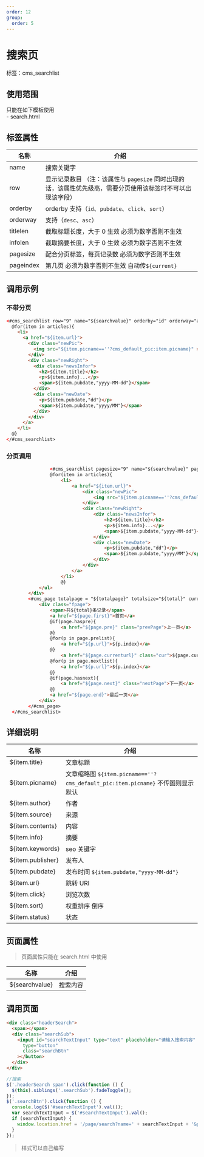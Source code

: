 ```yaml
---
order: 12
group:
  order: 5
---
```


# 搜索页

标签：cms_searchlist

## 使用范围

<Alert type="warning">
只能在如下模板使用<br/> 
  - search.html   
</Alert>

## 标签属性

| 名称 | 介绍 |
| --- | --- |
| name | 搜索关键字 |
| row | 显示记录数目 （注：该属性与 `pagesize` 同时出现的话，该属性优先级高，需要分页使用该标签时不可以出现该字段） |
| orderby | orderby 支持（`id`、`pubdate`、`click`、`sort`） |
| orderway | 支持（`desc`、`asc`） |
| titlelen | 截取标题长度，大于 0 生效 必须为数字否则不生效 |
| infolen | 截取摘要长度，大于 0 生效 必须为数字否则不生效 |
| pagesize | 配合分页标签，每页记录数 必须为数字否则不生效 |
| pageindex | 第几页 必须为数字否则不生效 自动传`${current}` |

## 调用示例

### 不带分页

```html
<#cms_searchlist row="9" name="${searchvalue}" orderby="id" orderway="asc"  ;articles>
  @for(item in articles){
    <li>
      <a href="${item.url}">
        <div class="newPic">
          <img src="${item.picname==''?cms_default_pic:item.picname}" >
        </div>
        <div class="newRight">
          <div class="newsInfor">
            <h2>${item.title}</h2>
            <p>${item.info}...</p>
            <span>${item.pubdate,"yyyy-MM-dd"}</span>
          </div>
          <div class="newDate">
            <p>${item.pubdate,"dd"}</p>
            <span>${item.pubdate,"yyyy/MM"}</span>
          </div>
        </div>
      </a>
    </li>
  @}
</#cms_searchlist>
```

### 分页调用

```html
				<#cms_searchlist pagesize="9" name="${searchvalue}" pageindex="${current}" orderby="id" orderway="asc"  ;articles,totalpage,total>
				@for(item in articles){
					<li>
						<a href="${item.url}">
							<div class="newPic">
								<img src="${item.picname==''?cms_default_pic:item.picname}" >
							</div>
							<div class="newRight">
								<div class="newsInfor">
									<h2>${item.title}</h2>
									<p>${item.info}...</p>
									<span>${item.pubdate,"yyyy-MM-dd"}</span>
								</div>
								<div class="newDate">
									<p>${item.pubdate,"dd"}</p>
									<span>${item.pubdate,"yyyy/MM"}</span>
								</div>
							</div>
						</a>
					</li>
					@}
			</ul>
		</div>
		<#cms_page totalpage = "${totalpage}" totalsize="${total}" currenturl="${currenturl}" showpage="4";page>
			<div class="fpage">
				<span>共${total}条记录</span>
				<a href="${page.first}">首页</a>
				@if(page.haspre){
					<a href="${page.pre}" class="prevPage">上一页</a>
				@}
				@for(p in page.prelist){
					<a href="${p.url}">${p.index}</a>
				@}
					<a href="${page.currenturl}" class="cur">${page.current}</a>
				@for(p in page.nextlist){
					<a href="${p.url}">${p.index}</a>
				@}
				@if(page.hasnext){
					<a href="${page.next}" class="nextPage">下一页</a>
				@}
				<a href="${page.end}">最后一页</a>
			</div>
		</#cms_page>
  </#cms_searchlist>
```

## 详细说明

| 名称 | 介绍 |
| --- | --- |
| ${item.title} | 文章标题 |
| ${item.picname} | 文章缩略图 `${item.picname==''?cms_default_pic:item.picname}` 不传图则显示默认 |
| ${item.author} | 作者 |
| ${item.source} | 来源 |
| ${item.contents} | 内容 |
| ${item.info} | 摘要 |
| ${item.keywords} | seo 关键字 |
| ${item.publisher} | 发布人 |
| ${item.pubdate} | 发布时间 `${item.pubdate,"yyyy-MM-dd"}` |
| ${item.url} | 跳转 URl |
| ${item.click} | 浏览次数 |
| ${item.sort} | 权重排序 倒序 |
| ${item.status} | 状态 |

## 页面属性

> 页面属性只能在 search.html 中使用

| 名称           | 介绍     |
| -------------- | -------- |
| ${searchvalue} | 搜索内容 |

## 调用页面

```html
<div class="headerSearch">
  <span></span>
  <div class="searchSub">
    <input id="searchTextInput" type="text" placeholder="请输入搜索内容" /><button
      type="button"
      class="searchBtn"
    ></button>
  </div>
</div>
```

```js
//搜索
$('.headerSearch span').click(function () {
  $(this).siblings('.searchSub').fadeToggle();
});
$('.searchBtn').click(function () {
  console.log($('#searchTextInput').val());
  var searchTextInput = $('#searchTextInput').val();
  if (searchTextInput) {
    window.location.href = '/page/search?name=' + searchTextInput + '&pagesize=1&pageindex=1';
  }
});
```

> 样式可以自己编写
